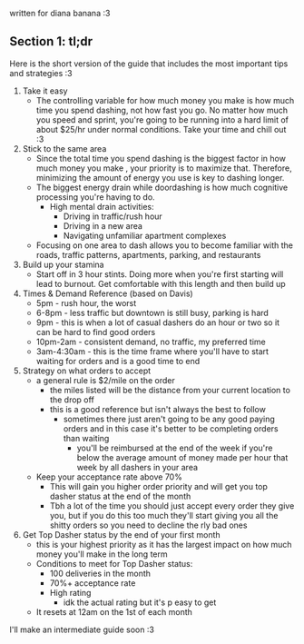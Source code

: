 written for diana banana :3

## Section 1: tl;dr
Here is the short version of the guide that includes the most important tips and strategies :3

1. Take it easy
	- The controlling variable for how much money you make is how much time you spend dashing, not how fast you go. No matter how much you speed and sprint, you're going to be running into a hard limit of about $25/hr under normal conditions. Take your time and chill out :3
2. Stick to the same area
	- Since the total time you spend dashing is the biggest factor in how much money you make , your priority is to maximize that. Therefore, minimizing the amount of energy you use is key to dashing longer.
	- The biggest energy drain while doordashing is how much cognitive processing you're having to do.
		- High mental drain activities:
			- Driving in traffic/rush hour
			- Driving in a new area
			- Navigating unfamiliar apartment complexes
	- Focusing on one area to dash allows you to become familiar with the roads, traffic patterns, apartments, parking, and restaurants
3. Build up your stamina
	- Start off in 3 hour stints. Doing more when you're first starting will lead to burnout. Get comfortable with this length and then build up
4. Times & Demand Reference (based on Davis)
	- 5pm - rush hour, the worst
	- 6-8pm - less traffic but downtown is still busy, parking is hard
	- 9pm - this is when a lot of casual dashers do an hour or two so it can be hard to find good orders
	- 10pm-2am - consistent demand, no traffic, my preferred time
	- 3am-4:30am - this is the time frame where you'll have to start waiting for orders and is a good time to end
5. Strategy on what orders to accept
	- a general rule is $2/mile on the order
		- the miles listed will be the distance from your current location to the drop off
		- this is a good reference but isn't always the best to follow
			- sometimes there just aren't going to be any good paying orders and in this case it's better to be completing orders than waiting
				- you'll be reimbursed at the end of the week if you're below the average amount of money made per hour that week  by all dashers in your area
	- Keep your acceptance rate above 70%
		- This will gain you higher order priority and will get you top dasher status at the end of the month
		- Tbh a lot of the time you should just accept every order they give you, but if you do this too much they'll start giving you all the shitty orders so you need to decline the rly bad ones
6. Get Top Dasher status by the end of your first month
	- this is your highest priority as it has the largest impact on how much money you'll make in the long term
	- Conditions to meet for Top Dasher status:
		- 100 deliveries in the month
		- 70%+ acceptance rate
		- High rating
			- idk the actual rating but it's p easy to get
	- It resets at 12am on the 1st of each month

I'll make an intermediate guide soon :3
